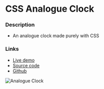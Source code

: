 # CSS Analogue Clock

### Description
- An analogue clock made purely with CSS


### Links
- [Live demo](https://js-analogue-clock--rjlevy.repl.co/)
- [Source code](https://repl.it/@rjlevy/CSS-analogue-clock/)
- [Github](https://github.com/rolandjlevy/css-analogue-clock/)

![Analogue Clock](https://css-analogue-clock--rjlevy.repl.co/images/clock.png "Analogue Clock") 
